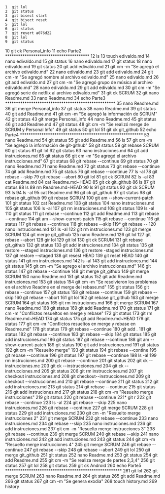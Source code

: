     1  git lol
    2  git status
    3  git bisect start
    4  git bisect reset
    5  git lol
    6  git status
    7  git revert a076d22
    8  git lol
    9  git status
   10  git ck Personal_info 
   11  echo Parte2 ***************************************
   12  ls
   13  touch edivaldo.md
   14  nano edivaldo.md 
   15  git status 
   16  nano edivaldo.md 
   17  git status 
   18  nano edivaldo.md 
   19  git status 
   20  git add edivaldo.md 
   21  git cm -m "Se agregó el archivo edivaldo.md"
   22  nano edivaldo.md 
   23  git add edivaldo.md 
   24  git cm -m "Se agregó nombre al archivo edivaldo.md"
   25  nano edivaldo.md 
   26  git add edivaldo.md 
   27  git cm -m "Se agregó grupo de música al archivo edivaldo.md"
   28  nano edivaldo.md 
   29  git add edivaldo.md 
   30  git cm -m "Se agregó serie de netflix al archivo edivaldo.md"
   31  git ck SCRUM 
   32  git nano Readme.md
   33  nano Readme.md
   34  echo Parte3 ***************************************************
   35  nano Readme.md
   36  git merge Personal_info
   37  git status
   38  nano Readme.md 
   39  git status
   40  git add Readme.md 
   41  git cm -m "Se agregó la información de SCRUM"
   42  git status
   43  git merge Personal_info
   44  nano Readme.md 
   45  git status
   46  git add Readme.md 
   47  git status
   48  git cm -m "Se realizó merge de SCRUM y Personal Info"
   49  git status
   50  git lol
   51  git ck git_github 
   52  echo Parte4 *********************************************************
   53  nano Readme.md 
   54  git status
   55  git add Readme.md 
   56  ls
   57  git cm -m "Se agregó la información de git-github"
   58  git status
   59  git rebase SCRUM 
   60  git status
   61  git lol
   62  git status
   63  nano instruciones.md 
   64  git add instruciones.md 
   65  git status
   66  git cm -m "Se agregó el archivo instrucciones.md"
   67  git status
   68  git rebase --continue 
   69  git status
   70  git nano Readme.md
   71  nano Readme.md
   72  git status
   73  git rebase --continue
   74  git add Readme.md 
   75  git status
   76  git rebase --continue
   77  ls -al
   78  git rebase --skip
   79  git rebase --abort
   80  git lol
   81  git ck SCRUM 
   82  ls -al
   83  cat Readme.md
   84  cat Readme.md~HEAD 
   85  git ck git_github 
   86  ls
   87  git status
   88  ls
   89  rm Readme.md~HEAD 
   90  ls
   91  git status 
   92  git ck SCRUM 
   93  ls
   94  ls -al
   95  cat Readme.md 
   96  git ck git_github 
   97  git status
   98  git rebase git_github 
   99  git rebase SCRUM 
  100  git am --show-current-patch 
  101  git status 
  102  cat Readme.md 
  103  git status 
  104  nano instruciones.md 
  105  git status 
  106  ls -al
  107  git rm instruciones.md 
  108  git status 
  109  ls -al
  110  git status 
  111  git rebase --continue
  112  git add Readme.md 
  113  git rebase --continue
  114  git am --show-current-patch 
  115  git rebase --continue
  116  git status 
  117  git rebase --continue
  118  git rebase --skip
  119* git rebase --
  120  nano instruciones.md 
  121  ls -al
  122  git rm instruciones.md 
  123  git merge SCRUM 
  124  git merge git_github 
  125  nano Readme.md 
  126  git lol
  127  git rebase --abort
  128  gir lol
  129  git lol
  130  git ck SCRUM 
  131  git rebase git_github 
  132  git status
  133  git add instruciones.md 
  134  git status
  135  git restore --staged instruciones.md
  136  git restore -staged instruciones.md
  137  git restore --staged
  138  git resest HEAD
  139  git reset HEAD
  140  git status
  141  git rm instruciones.md 
  142  ls -al
  143  git add instruciones.md 
  144  git status
  145  git cm -m "Se agrego el archivo instrucciones.md"
  146  git status
  147  git rebase --continue 
  148  git merge git_github 
  149  git merge SCRUM
  150  nano Readme.md 
  151  git status 
  152  git add Readme.md instruciones.md 
  153  git status 
  154  git cm -m "Se resolvieron los problemas en  el archivo Readme en el merge del rebase.md"
  155  git status 
  156  git rebase --continue 
  157  git status 
  158  git rebase --continue 
  159  git rebase --skip
  160  git rebase --abort
  161  git lol
  162  git rebase git_github 
  163  git merge SCRUM 
  164  git status
  165  git rm instruciones.md 
  166  git merge SCRUM
  167  nano Readme.md 
  168  git status
  169  git add Readme.md
  170  git status
  171  git cm -m "Conflictos resueltos en merge y rebase"
  172  git status
  173  git rm Readme.md~HEAD 
  174  git status
  175  git add Readme.md~HEAD 
  176  git status
  177  git cm -m "Conflictos resueltos en merge y rebase en Readme.md"
  178  git status
  179  git rebase --continue 
  180  git add .
  181  git status
  182  git rebase --continue 
  183  git rebase --skip
  184  git status
  185  git add instruciones.md 
  186  git status
  187  git rebase --continue 
  188  git am --show-current-patch
  189  git status
  190  git add instruciones.md 
  191  git status
  192  git cm -m "Resuelto merge"
  193  git status
  194  git rebase --contine
  195  git rebase --continue
  196  git status
  197  git rebase --continue
  198  ls -al
  199  rm instruciones.md 
  200  git rebase --continue
  201  git status 
  202  git ck --instrucciones.mc
  203  git ck --instrucciones.md
  204  git ck -- instrucciones.md
  205  git status 
  206  git rm instrucciones.md
  207  git checkout instrucciones.md
  208  git checkout--instrucciones.md
  209  git checkout --instrucciones.md
  210  git rebase --continue
  211  git status 
  212  git add instruciones.md 
  213  git status 
  214  git rebase --continue
  215  git status 
  216  git add instruciones.md 
  217  git status 
  218  git cm -m "Resuelto merge instrucciones"
  219  git status 
  220  git rebase --continue
  221* git r
  222  git rebase --continue
  223  ls -al
  224  git rebase --skip
  225  nano instruciones.md 
  226  git rebase --continue
  227  git merge SCRUM 
  228  git status 
  229  git add instruciones.md 
  230  git cm -m "Resuelto merge instrucciones 2"
  231  git merge SCRUM 
  232  git rebase --continue
  233  nano instruciones.md 
  234  git rebase --skip
  235  nano instruciones.md 
  236  git add instruciones.md 
  237  git cm -m "Resuelto merge instrucciones 3"
  238  git rebase --continue
  239  git merge SCRUM 
  240  git rebase --skip
  241  nano instruciones.md 
  242  git add instruciones.md 
  243  git status
  244  git cm -m "Resuelto merge instrucciones 4"
  245  git merge SCRUM 
  246  git rebase --continue
  247  git rebase --skip
  248  git rebase --abort
  249  git lol
  250  git merge git_github 
  251  git status 
  252  nano Readme.md
  253  git status 
  254  git add Readme.md
  255  git cm -m "Se realiza merge de partes 2,3,4"
  256  git status 
  257  git lol
  258  git status
  259  git ck Android 
  260  echo Parte5 ******************************************************
  261  git lol
  262  git merge SCRUM 
  263  nano Readme.md
  264  git status
  265  git add Readme.md
  266  git status
  267  git cm -m "Se genera exodia"
  268  touch history.md
  269  history

